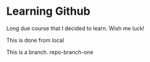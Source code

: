 # Learning Github

Long due course that I decided to learn.
Wish me luck!

This is done from local

This is a branch.
repo-branch-one